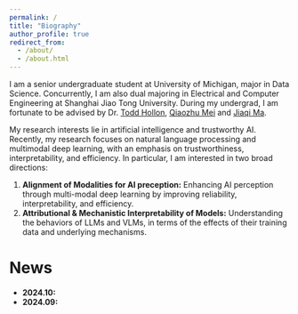 ```yaml
---
permalink: /
title: "Biography"
author_profile: true
redirect_from: 
  - /about/
  - /about.html
---
```


I am a senior undergraduate student at University of Michigan, major in Data Science. Concurrently, I am also dual majoring in Electrical and Computer Engineering at Shanghai Jiao Tong University. During my undergrad, I am fortunate to be advised by Dr. [Todd Hollon](https://mlins.org/), [Qiaozhu Mei](https://umich-foreseer.github.io/) and [Jiaqi Ma](https://jiaqima.github.io/).

My research interests lie in artificial intelligence and trustworthy AI. Recently, my research focuses on natural language processing and multimodal deep learning, with an emphasis on trustworthiness, interpretability, and efficiency. In particular, I am interested in two broad directions:

1. **Alignment of Modalities for AI preception:** Enhancing AI perception through multi-modal deep learning by improving reliability, interpretability, and efficiency.
2. **Attributional & Mechanistic Interpretability of Models:** Understanding the behaviors of LLMs and VLMs, in terms of the effects of their training data and underlying mechanisms.

News
======
- **2024.10:**
- **2024.09:**
